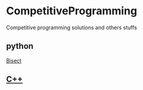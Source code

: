 # CompetitiveProgramming
Competitive programming solutions and others stuffs
## python

[Bisect](helper%20python.md#BISECT)

## [C++](helper%20c++.md)

